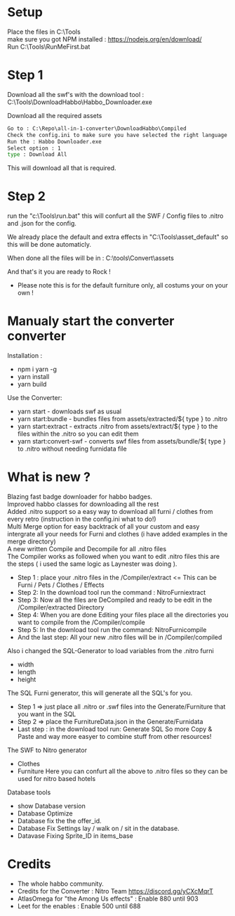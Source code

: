# Setup
Place the files in C:\Tools</br>
make sure you got NPM installed : https://nodejs.org/en/download/</br>
Run C:\Tools\RunMeFirst.bat

# Step 1
Download all the swf's with the download tool : C:\Tools\DownloadHabbo\Habbo_Downloader.exe

Download all the required assets

```cmd
Go to : C:\Repo\all-in-1-converter\DownloadHabbo\Compiled
Check the config.ini to make sure you have selected the right language
Run the : Habbo Downloader.exe
Select option : 1
type : Download All
```
This will download all that is required.

# Step 2
run the "c:\Tools\run.bat" this will confurt all the SWF / Config files to .nitro and .json for the config.

We already place the default and extra effects in "C:\Tools\asset_default" so this will be done automaticly.

When done all the files will be in : C:\tools\Convert\assets

And that's it you are ready to Rock !
* Please note this is for the default furniture only, all costums your on your own !

# Manualy start the converter converter

Installation :

* npm i yarn -g
* yarn install
* yarn build

Use the Converter:

- yarn start - downloads swf as usual
- yarn start:bundle - bundles files from assets/extracted/${ type } to .nitro 
- yarn start:extract - extracts .nitro from assets/extract/${ type } to the files within the .nitro so you can edit them 
- yarn start:convert-swf - converts swf files from assets/bundle/${ type } to .nitro without needing furnidata file

# What is new ?
Blazing fast badge downloader for habbo badges.</br>
Improved habbo classes for downloading all the rest</br>
Added .nitro support so a easy way to download all furni / clothes from every retro (instruction in the config.ini what to do!)</br>
Multi Merge option for easy backtrack of all your custom and easy intergrate all your needs for Furni and clothes (i have added examples in the merge directory)</br>
A new written Compile and Decompile for all .nitro files</br>
The Compiler works as followed when you want to edit .nitro files this are the steps ( i used the same logic as Laynester was doing ).</br>
- Step 1 : place your .nitro files in the /Compiler/extract <= This can be Furni / Pets / Clothes / Effects
- Step 2: In the download tool run the command : NitroFurniextract
- Step 3: Now all the files are DeCompiled and ready to be edit in the /Compiler/extracted Directory
- Step 4: When you are done Editing your files place all the directories you want to compile from the /Compiler/compile
- Step 5: In the download tool run the command: NitroFurnicompile
- And the last step: All your new .nitro files will be in /Compiler/compiled

Also i changed the SQL-Generator to load variables from the .nitro furni
- width
- length
- height
  
The SQL Furni generator, this will generate all the SQL's for you.</br>
- Step 1 => just place all .nitro or .swf files into the Generate/Furniture that you want in the SQL
- Step 2 => place the FurnitureData.json in the Generate/Furnidata
- Last step : in the download tool run: Generate SQL
So more Copy & Paste and way more easyer to combine stuff from other resources!

The SWF to Nitro generator</br>
- Clothes
- Furniture
Here you can confurt all the above to .nitro files so they can be used for nitro based hotels

Database tools</br>
- show Database version
- Database Optimize
- Database fix the the offer_id.
- Database Fix Settings lay / walk on / sit in the database.
- Datavase Fixing Sprite_ID in items_base

# Credits
- The whole habbo community.
- Credits for the Converter : Nitro Team https://discord.gg/yCXcMqrT
- AtlasOmega for "the Among Us effects" : Enable 880 until 903
- Leet for the enables : Enable 500 until 688

